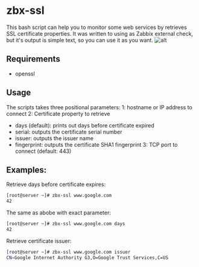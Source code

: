 # zbx-ssl
This bash script can help you to monitor some web services by retrieves SSL certificate properties.
It was written to using as Zabbix external check, but it's output is simple text, so you can use it as you want.
![alt](https://pp.userapi.com/7sJKMG95L961S_3DgIpHBKkrK2pUCMdb7aNGNA/w_tzKORcSTQ.jpg)

## Requirements
 - openssl

## Usage
The scripts takes three positional parameters:
1: hostname or IP address to connect
2: Certificate property to retrieve
 - days (default): prints out days before certificate expired
 - serial: outputs the certificate serial number
 - issuer: outputs the issuer name
 - fingerprint: outputs the certificate SHA1 fingerprint
3: TCP port to connect (default: 443)

## Examples:
Retrieve days before certificate expires:
```bash
[root@server ~]# zbx-ssl www.google.com
42
```
The same as abobe with exact parameter:
```bash
[root@server ~]# zbx-ssl www.google.com days
42
```
Retrieve certificate issuer:
```bash
[root@server ~]# zbx-ssl www.google.com issuer
CN=Google Internet Authority G3,O=Google Trust Services,C=US
```

